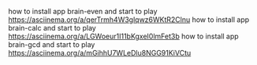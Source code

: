 how to install app brain-even and start to play  https://asciinema.org/a/qerTrmh4W3glqwz6WKtR2Clnu
how to install app brain-calc and start to play  https://asciinema.org/a/LGWoeur1I11bKgxeI0lmFet3b
how to install app brain-gcd and start to play  https://asciinema.org/a/mGihhU7WLeDlu8NGG91KiVCtu
